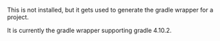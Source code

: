 This is not installed, but it gets used to generate the gradle wrapper for a project.

It is currently the gradle wrapper supporting gradle 4.10.2.
